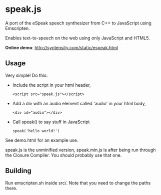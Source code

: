 speak.js
========

A port of the eSpeak speech synthesizer from C++ to JavaScript using Emscripten.

Enables text-to-speech on the web using only JavaScript and HTML5.

**Online demo**: http://syntensity.com/static/espeak.html


Usage
-----

Very simple! Do this:

 * Include the script in your html header,

      `<script src="speak.js"></script>`

 * Add a div with an audio element called 'audio' in your html body,

      `<div id="audio"></div>`

 * Call speak() to say stuff in JavaScript

      `speak('hello world!')`

See demo.html for an example use.

speak.js is the unminified version, speak.min.js is after being run through the Closure Compiler. You should probably use that one.


Building
--------

Run emscripten.sh inside src/. Note that you need to change the paths there.

